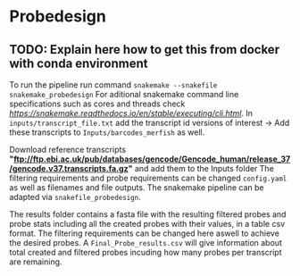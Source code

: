 # Probedesign
## TODO: Explain here how to get this from docker with conda environment

To run the pipeline run command ```snakemake --snakefile snakemake_probedesign```
For aditional snakemake command line specifications such as cores and threads check _https://snakemake.readthedocs.io/en/stable/executing/cli.html_.
In ```inputs/transcript_file.txt``` add the transcript id versions of interest -> Add these transcripts to ```Inputs/barcodes_merfish``` as well. 

Download reference transcripts __"ftp://ftp.ebi.ac.uk/pub/databases/gencode/Gencode_human/release_37/gencode.v37.transcripts.fa.gz"__ and add them to the Inputs folder
The filtering requirements and probe requirements can be changed  ```config.yaml``` as well as filenames and file outputs.
The snakemake pipeline can be adapted via ```snakefile_probedesign```.

The results folder contains a fasta file with the resulting filtered probes and probe stats including all the created probes with their values, in a table csv format.
The filtering requirements can be changed here aswell to achieve the desired probes. A ```Final_Probe_results.csv``` will give information about total created and filtered probes incuding how many probes per transcript are remaining.
